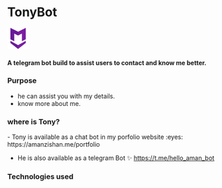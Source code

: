 
# TonyBot

![click on the logo to talk to Tony](https://github.com/adam-p/markdown-here/raw/master/src/common/images/icon48.png "hey,there")

<h4>A telegram bot build to assist users to contact and know me better.</h4>
<h3>Purpose</h3>

- he can assist you with my details.
- know more about me.

<h3>where is Tony?</h3>
- Tony is available as a chat bot in my porfolio website :eyes: https://amanzishan.me/portfolio

- He is also available as a telegram Bot :sparkles: https://t.me/hello_aman_bot

### Technologies used
